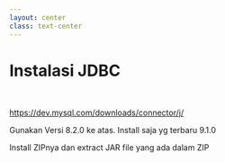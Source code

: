 ```yaml
---
layout: center
class: text-center
---
```


# Instalasi JDBC

 <br>

https://dev.mysql.com/downloads/connector/j/

<span class='text-yellow text-xl'>Gunakan Versi 8.2.0 ke atas. Install saja yg terbaru 9.1.0</span>

Install ZIPnya dan extract JAR file yang ada dalam ZIP